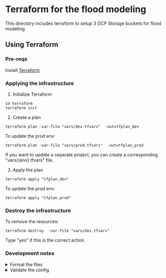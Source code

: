 # Terraform for the flood modeling

This directory includes terraform to setup 3 GCP Storage buckets for flood modeling.

## Using Terraform 
### Pre-reqs

Install [Terraform](https://developer.hashicorp.com/terraform/tutorials/aws-get-started/install-cli)

### Applying the infrastructure

1. Initialize Terraform
```
cd terraform
terraform init
```

2. Create a plan
```
terraform plan -var-file "vars/dev.tfvars"  -out=tfplan_dev
```

To update the prod env:
```
terraform plan -var-file "vars/prod.tfvars"  -out=tfplan_prod
```

If you want to update a separate project, you can create a corresponding "vars/{env}.tfvars" file.

3. Apply the plan
```
terraform apply "tfplan_dev"
```

To update the prod env:
```
terraform apply "tfplan_prod"
```

### Destroy the infrastructure
To remove the resources:
```
terraform destroy  -var-file "vars/dev.tfvars"                      
```

Type "yes" if this is the correct action.

### Development notes
<details>
  <summary>Format the files</summary>
```
terraform fmt
```
</details>

<details>
  <summary>Validate the config</summary>
```
terraform validate
```         

</details>
